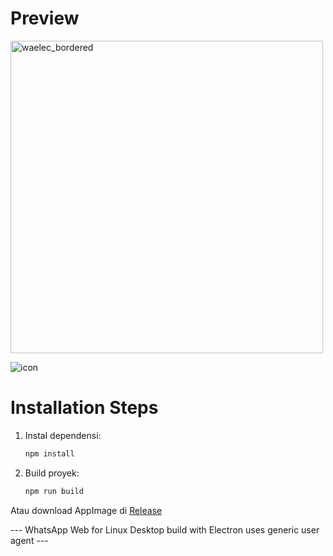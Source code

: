 # Preview
<img src="https://github.com/user-attachments/assets/a52d64be-0856-44dd-b6ae-b22a9b72ee44" alt="waelec_bordered" width="500" />

![icon](https://github.com/user-attachments/assets/5408334b-e694-4f58-925d-8bfef1b586e0)


# Installation Steps

1. Instal dependensi:
   ```bash
   npm install
2. Build proyek:
   ```bash
   npm run build

Atau download AppImage di [Release](https://github.com/alb-soul/whatsapp-electron/releases)

--- WhatsApp Web for Linux Desktop build with Electron uses generic user agent ---
